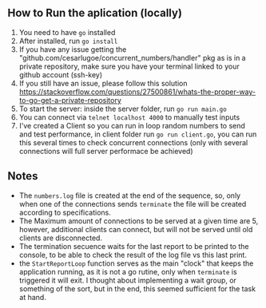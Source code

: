 ## How to Run the aplication (locally)

1. You need to have `go` installed
2. After installed, run `go install`
3. If you have any issue getting the "github.com/cesarlugoe/concurrent_numbers/handler" pkg as is in a private repository, make sure you have
   your terminal linked to your github account (ssh-key)
4. If you still have an issue, please follow this solution https://stackoverflow.com/questions/27500861/whats-the-proper-way-to-go-get-a-private-repository
5. To start the server: inside the server folder, run `go run main.go`
6. You can connect via `telnet localhost 4000` to manually test inputs
7. I've created a Client so you can run in loop random numbers to send and test performance, in client folder run `go run client.go`, you can run    this several times to check concurrent connections (only with several connections will full server performace be achieved)


## Notes

- The `numbers.log` file is created at the end of the sequence, so, only when one of the connections sends `terminate` the file will be created according to specifications.
- The Maximum amount of connections to be served at a given time are 5, however, additional clients can connect, but will not be served until old clients are disconnected.
- The termination secuence waits for the last report to be printed to the console, to be able to check the result of the log file vs this last print.
- the `StartReportLoop` function serves as the main "clock" that keeps the application running, as it is not a go rutine, only when `terminate` is triggered it will exit. I thought about implementing a wait group, or something of the sort, but in the end, this seemed sufficient for the task at hand.

